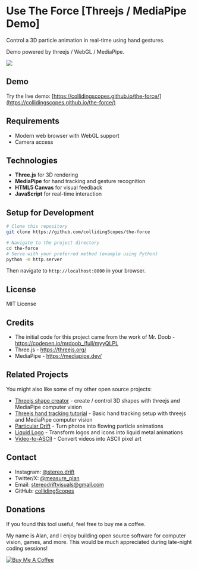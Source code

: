 # Use The Force [Threejs / MediaPipe Demo]

Control a 3D particle animation in real-time using hand gestures.

Demo powered by threejs / WebGL / MediaPipe.

<img src="demo.png">

## Demo

Try the live demo: [https://collidingscopes.github.io/the-force/](https://collidingscopes.github.io/the-force/)

## Requirements

- Modern web browser with WebGL support
- Camera access

## Technologies

- **Three.js** for 3D rendering
- **MediaPipe** for hand tracking and gesture recognition
- **HTML5 Canvas** for visual feedback
- **JavaScript** for real-time interaction

## Setup for Development

```bash
# Clone this repository
git clone https://github.com/collidingScopes/the-force

# Navigate to the project directory
cd the-force
# Serve with your preferred method (example using Python)
python -m http.server
```

Then navigate to `http://localhost:8000` in your browser.

## License

MIT License

## Credits

- The initial code for this project came from the work of Mr. Doob - https://codepen.io/mrdoob_/full/myyQLPL
- Three.js - https://threejs.org/
- MediaPipe - https://mediapipe.dev/

## Related Projects

You might also like some of my other open source projects:

- [Threejs shape creator](https://collidingScopes.github.io/shape-creator-tutorial) - create / control 3D shapes with threejs and MediaPipe computer vision
- [Threejs hand tracking tutorial](https://collidingScopes.github.io/threejs-handtracking-101) - Basic hand tracking setup with threejs and MediaPipe computer vision
- [Particular Drift](https://collidingScopes.github.io/particular-drift) - Turn photos into flowing particle animations
- [Liquid Logo](https://collidingScopes.github.io/liquid-logo) - Transform logos and icons into liquid metal animations
- [Video-to-ASCII](https://collidingScopes.github.io/ascii) - Convert videos into ASCII pixel art

## Contact

- Instagram: [@stereo.drift](https://www.instagram.com/stereo.drift/)
- Twitter/X: [@measure_plan](https://x.com/measure_plan)
- Email: [stereodriftvisuals@gmail.com](mailto:stereodriftvisuals@gmail.com)
- GitHub: [collidingScopes](https://github.com/collidingScopes)

## Donations

If you found this tool useful, feel free to buy me a coffee. 

My name is Alan, and I enjoy building open source software for computer vision, games, and more. This would be much appreciated during late-night coding sessions!

[![Buy Me A Coffee](https://www.buymeacoffee.com/assets/img/custom_images/yellow_img.png)](https://www.buymeacoffee.com/stereoDrift)